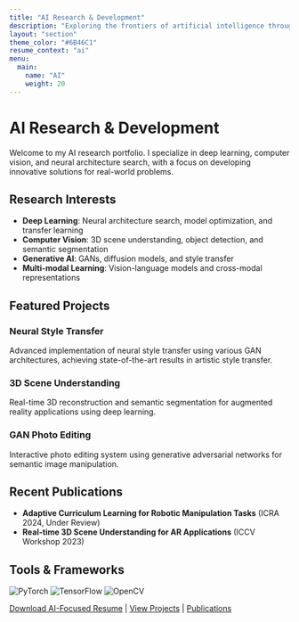 ```yaml
---
title: "AI Research & Development"
description: "Exploring the frontiers of artificial intelligence through deep learning, computer vision, and neural architecture search"
layout: "section"
theme_color: "#6B46C1"
resume_context: "ai"
menu:
  main:
    name: "AI"
    weight: 20
---
```


# AI Research & Development

Welcome to my AI research portfolio. I specialize in deep learning, computer vision, and neural architecture search, with a focus on developing innovative solutions for real-world problems.

## Research Interests

- **Deep Learning**: Neural architecture search, model optimization, and transfer learning
- **Computer Vision**: 3D scene understanding, object detection, and semantic segmentation  
- **Generative AI**: GANs, diffusion models, and style transfer
- **Multi-modal Learning**: Vision-language models and cross-modal representations

## Featured Projects

### Neural Style Transfer
Advanced implementation of neural style transfer using various GAN architectures, achieving state-of-the-art results in artistic style transfer.

### 3D Scene Understanding
Real-time 3D reconstruction and semantic segmentation for augmented reality applications using deep learning.

### GAN Photo Editing
Interactive photo editing system using generative adversarial networks for semantic image manipulation.

## Recent Publications

- **Adaptive Curriculum Learning for Robotic Manipulation Tasks** (ICRA 2024, Under Review)
- **Real-time 3D Scene Understanding for AR Applications** (ICCV Workshop 2023)

## Tools & Frameworks

![PyTorch](https://img.shields.io/badge/PyTorch-EE4C2C?style=for-the-badge&logo=pytorch&logoColor=white)
![TensorFlow](https://img.shields.io/badge/TensorFlow-FF6F00?style=for-the-badge&logo=tensorflow&logoColor=white)
![OpenCV](https://img.shields.io/badge/OpenCV-5C3EE8?style=for-the-badge&logo=opencv&logoColor=white)

[Download AI-Focused Resume](/resume/ai) | [View Projects](/ai/projects) | [Publications](/ai/publications)